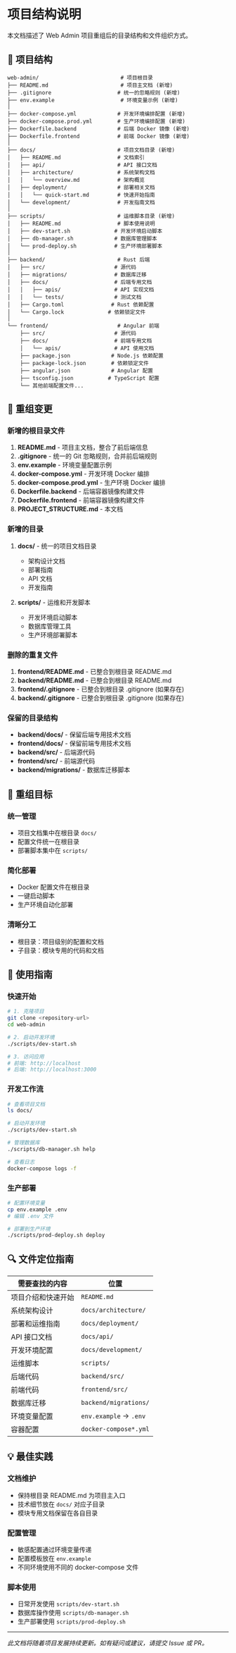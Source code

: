 # 项目结构说明

本文档描述了 Web Admin 项目重组后的目录结构和文件组织方式。

## 📁 项目结构

```
web-admin/                          # 项目根目录
├── README.md                       # 项目主文档 (新增)
├── .gitignore                     # 统一的忽略规则 (新增)
├── env.example                     # 环境变量示例 (新增)
│
├── docker-compose.yml             # 开发环境编排配置 (新增)
├── docker-compose.prod.yml        # 生产环境编排配置 (新增)
├── Dockerfile.backend             # 后端 Docker 镜像 (新增)
├── Dockerfile.frontend            # 前端 Docker 镜像 (新增)
│
├── docs/                          # 项目文档目录 (新增)
│   ├── README.md                  # 文档索引
│   ├── api/                       # API 接口文档
│   ├── architecture/              # 系统架构文档
│   │   └── overview.md            # 架构概览
│   ├── deployment/                # 部署相关文档
│   │   └── quick-start.md         # 快速开始指南
│   └── development/               # 开发指南文档
│
├── scripts/                       # 运维脚本目录 (新增)
│   ├── README.md                  # 脚本使用说明
│   ├── dev-start.sh              # 开发环境启动脚本
│   ├── db-manager.sh             # 数据库管理脚本
│   └── prod-deploy.sh            # 生产环境部署脚本
│
├── backend/                       # Rust 后端
│   ├── src/                      # 源代码
│   ├── migrations/               # 数据库迁移
│   ├── docs/                     # 后端专用文档
│   │   ├── apis/                 # API 实现文档
│   │   └── tests/                # 测试文档
│   ├── Cargo.toml               # Rust 依赖配置
│   └── Cargo.lock              # 依赖锁定文件
│
└── frontend/                      # Angular 前端
    ├── src/                      # 源代码
    ├── docs/                     # 前端专用文档
    │   └── apis/                 # API 使用文档
    ├── package.json             # Node.js 依赖配置
    ├── package-lock.json        # 依赖锁定文件
    ├── angular.json             # Angular 配置
    ├── tsconfig.json           # TypeScript 配置
    └── 其他前端配置文件...
```

## 🔄 重组变更

### 新增的根目录文件

1. **README.md** - 项目主文档，整合了前后端信息
2. **.gitignore** - 统一的 Git 忽略规则，合并前后端规则
3. **env.example** - 环境变量配置示例
4. **docker-compose.yml** - 开发环境 Docker 编排
5. **docker-compose.prod.yml** - 生产环境 Docker 编排
6. **Dockerfile.backend** - 后端容器镜像构建文件
7. **Dockerfile.frontend** - 前端容器镜像构建文件
8. **PROJECT_STRUCTURE.md** - 本文档

### 新增的目录

1. **docs/** - 统一的项目文档目录
   - 架构设计文档
   - 部署指南
   - API 文档
   - 开发指南

2. **scripts/** - 运维和开发脚本
   - 开发环境启动脚本
   - 数据库管理工具
   - 生产环境部署脚本

### 删除的重复文件

1. **frontend/README.md** - 已整合到根目录 README.md
2. **backend/README.md** - 已整合到根目录 README.md
3. **frontend/.gitignore** - 已整合到根目录 .gitignore (如果存在)
4. **backend/.gitignore** - 已整合到根目录 .gitignore (如果存在)

### 保留的目录结构

- **backend/docs/** - 保留后端专用技术文档
- **frontend/docs/** - 保留前端专用技术文档
- **backend/src/** - 后端源代码
- **frontend/src/** - 前端源代码
- **backend/migrations/** - 数据库迁移脚本

## 🎯 重组目标

### 统一管理
- 项目文档集中在根目录 `docs/`
- 配置文件统一在根目录
- 部署脚本集中在 `scripts/`

### 简化部署
- Docker 配置文件在根目录
- 一键启动脚本
- 生产环境自动化部署

### 清晰分工
- 根目录：项目级别的配置和文档
- 子目录：模块专用的代码和文档

## 📝 使用指南

### 快速开始

```bash
# 1. 克隆项目
git clone <repository-url>
cd web-admin

# 2. 启动开发环境
./scripts/dev-start.sh

# 3. 访问应用
# 前端: http://localhost
# 后端: http://localhost:3000
```

### 开发工作流

```bash
# 查看项目文档
ls docs/

# 启动开发环境
./scripts/dev-start.sh

# 管理数据库
./scripts/db-manager.sh help

# 查看日志
docker-compose logs -f
```

### 生产部署

```bash
# 配置环境变量
cp env.example .env
# 编辑 .env 文件

# 部署到生产环境
./scripts/prod-deploy.sh deploy
```

## 🔍 文件定位指南

| 需要查找的内容 | 位置 |
|---|---|
| 项目介绍和快速开始 | `README.md` |
| 系统架构设计 | `docs/architecture/` |
| 部署和运维指南 | `docs/deployment/` |
| API 接口文档 | `docs/api/` |
| 开发环境配置 | `docs/development/` |
| 运维脚本 | `scripts/` |
| 后端代码 | `backend/src/` |
| 前端代码 | `frontend/src/` |
| 数据库迁移 | `backend/migrations/` |
| 环境变量配置 | `env.example` → `.env` |
| 容器配置 | `docker-compose*.yml` |

## 💡 最佳实践

### 文档维护
- 保持根目录 README.md 为项目主入口
- 技术细节放在 `docs/` 对应子目录
- 模块专用文档保留在各自目录

### 配置管理
- 敏感配置通过环境变量传递
- 配置模板放在 `env.example`
- 不同环境使用不同的 docker-compose 文件

### 脚本使用
- 日常开发使用 `scripts/dev-start.sh`
- 数据库操作使用 `scripts/db-manager.sh`
- 生产部署使用 `scripts/prod-deploy.sh`

---

*此文档将随着项目发展持续更新。如有疑问或建议，请提交 Issue 或 PR。*
